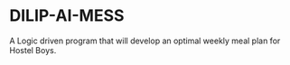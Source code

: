 # DILIP-AI-MESS
A Logic driven program that will develop an optimal weekly meal plan for Hostel Boys.
